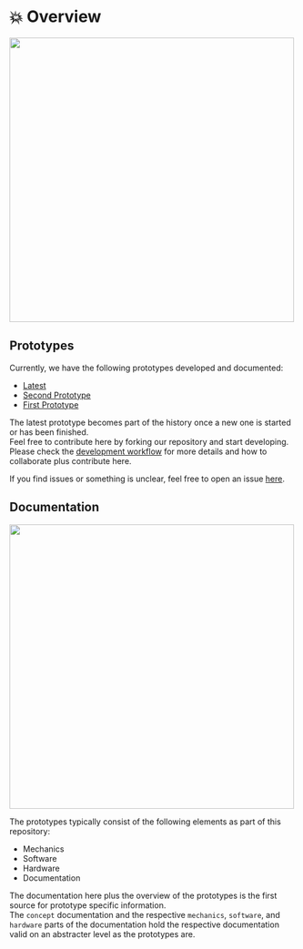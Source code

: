 # :boom: Overview

<img src="https://raw.githubusercontent.com/mhollfelder/openvent/assets/docs/assets/prototypes/v1_prototypes_desk_picture_visual.jpeg" width="500px">

## Prototypes

Currently, we have the following prototypes developed and documented:

* [Latest](./latest.md)
* [Second Prototype](./prototype2nd.md)
* [First Prototype](./prototype1st.md)

The latest prototype becomes part of the history once a new one is started or has been finished.\
Feel free to contribute here by forking our repository and start developing.\
Please check the [development workflow](../08_development/README.md) for more details and how to collaborate plus contribute here.

If you find issues or something is unclear, feel free to open an issue [here](https://github.com/mhollfelder/openvent/issues).

## Documentation

<img src="https://raw.githubusercontent.com/mhollfelder/openvent/assets/docs/assets/prototypes/v1_prototypes_technical_drawing_overview.jpeg" width="500px">

The prototypes typically consist of the following elements as part of this repository:

* Mechanics
* Software
* Hardware
* Documentation

The documentation here plus the overview of the prototypes is the first source for prototype specific information.\
The `concept` documentation and the respective `mechanics`, `software`, and `hardware` parts of the documentation hold the respective documentation valid on an abstracter level as the prototypes are.